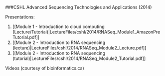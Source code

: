 ###CSHL Advanced Sequencing Technologies and Applications (2014)

Presentations:

1. [[Module 1 - Introduction to cloud computing (Lecture/Tutorial)|LectureFiles/cshl/2014/RNASeq_Module1_AmazonPreTutorial.pdf]]
2. [[Module 2 - Introduction to RNA sequencing (lecture)|LectureFiles/cshl/2014/RNASeq_Module2_Lecture.pdf]]
3. [[Module 2 - Introduction to RNA sequencing (tutorial)|LectureFiles/cshl/2014/RNASeq_Module2_Tutorial.pdf]]


Videos (courtesy of bioinformatics.ca)